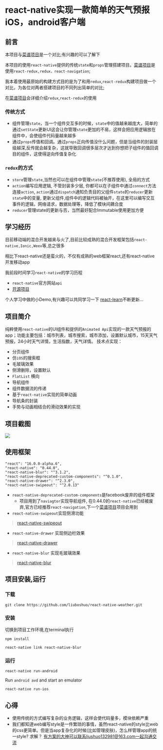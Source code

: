 # react-native实现一款简单的天气预报iOS，android客户端

## 前言

本项目与[菜谱项目](https://github.com/liuboshuo/react-native-food)是一个对比;有兴趣的可以了解下

本项目的使用```react-native```提供的传统```state```和```props```管理搭建项目。[菜谱项目](https://github.com/liuboshuo/react-native-food)是使用```react-redux,redux，react-navigation```;

我本着使用最原始的构建方式目的是为了和用```redux```,```react-redux```构建项目做一个对比，为各位对两者搭建项目的不同列出简单的对比;

在[菜谱项目](https://github.com/liuboshuo/react-native-food)会详细介绍```redux```,```react-redux```的使用

### 传统方式
* 组件管理```state```，当一个组件交互多的时候，```state```中的值越来越庞大，简单的通过```setState```更新UI这会让你管理```state```更加的不易，这样会把应用逻辑放在组件中，会使组件代码量越来越多
* 通过```props```传值和回调。通过```props```正向传值没什么问题，但是当组件的封装层级越深,反传就会越复杂，这就导致回调很多层次才达到你想把子组件的值回调目的组件，这使得逆向传值复杂化

### ```redux```的方式
* ```store```管理```state```,当然也可以在组件中管理```state```(不推荐使用), 全局的方式
* ```action```编写应用逻辑, 不管封装多少层, 你都可以在子组件中通过```connect```方法连接```action```, ```action```通过```dispatch```通知负责目的父组件```state```的```reducer```更新```state```中的变量, 更新父组件,组件中的逻辑代码被抽开，在这里可以编写交互事件的逻辑，网络请求，数据处理等，降低了模块间耦合度
* ```reducer```管理state的更新与否，当然最好配合Immutable使用更加方便

## 学习经历

目前移动端的混合开发越来与火了,目前比较成熟的混合开发框架包括```react-native,Ionic,Weex```等,总之很多

相比下react-native还是蛮火的，不仅有成熟的web框架react,还有react-native开发移动app

我前段时间学习```react-native```的学习历程
* ```react-native```官方网站```api```
* [开源项目](http://www.jianshu.com/p/470606826b12)


个人学习中做的小Demo,有兴趣可以共同学习一下
[react-learn](https://github.com/liuboshuo/react-learn)不断更新...


## 项目简介

纯粹使用```react-native```的UI组件和提供的```Animated Api```实现的一款天气预报的app；功能主要包括：城市列表，城市搜索，城市添加，设置默认城市，15天天气预报，24小时天气详情，生活指数，天气详情。
技术点实现：
* 分页组件
* 仿```iOS```的搜索框
* 毛玻璃效果
* 侧滑删除，设置默认
* ```FlatList``` 横向
* 导航组件
* 组件数据流的传递
* 基于```react-native```实现的简单动画
* 导航条的封装
* 手势与动画相结合的滑动效果的实现


## 项目截图

![](https://github.com/liuboshuo/react-native-weather/blob/master/image/rn_weather.gif)


## 使用框架

```
"react": "16.0.0-alpha.6",
"react-native": "0.44.0",
"react-native-blur": "^3.1.2",
"react-native-deprecated-custom-components": "^0.1.0",
"react-native-drawer": "^2.3.0",
"react-native-swipeout": "^2.0.13"

```
* ```react-native-deprecated-custom-components```是facebook废弃的组件框架
  * 项目用到了```naviagtor```实现导航组件, 在0.44.0的```react-native```已经被废弃,官方已经推荐```react-navigation```,下一个[菜谱项目](https://github.com/liuboshuo/react-native-food)项目会用到
* ```react-native-swipeout```实现侧滑功能
> [react-native-swipeout](https://github.com/root-two/react-native-drawer)

* ```react-native-drawer``` 实现侧边栏效果
> [react-native-drawer](https://github.com/root-two/react-native-drawer)

* ```react-native-blur``` 实现毛玻璃效果
> [react-native-blur](https://github.com/react-native-community/react-native-blur)

## 项目安装,运行

### 下载

```
git clone https://github.com/liuboshuo/react-native-weather.git
```

### 安装

切换到项目工作环境,在terminal执行

```
npm install

react-native link react-native-blur

```

### 运行

```
react-native run-android
```

Run ```android avd``` and start an emulator
```
react-native run-ios

```

## 心得
* 使用传统的方式编写复杂的业务逻辑，这样会使代码量多，模块依赖严重
* 我们都知道web编写style是一件繁琐的事情，虽然react-native的style比web的css更简单。但是当app复杂化的时候(比如管理皮肤)，怎么样管理app的统一style? 求解？ 有方案的大神可以联系liushuo132981@163.com一起沟通交流
